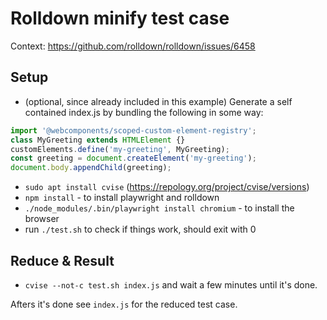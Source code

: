 # Rolldown minify test case

Context: https://github.com/rolldown/rolldown/issues/6458

## Setup

* (optional, since already included in this example) Generate a self contained
index.js by bundling the following in some way:

```js
import '@webcomponents/scoped-custom-element-registry';
class MyGreeting extends HTMLElement {}
customElements.define('my-greeting', MyGreeting);
const greeting = document.createElement('my-greeting');
document.body.appendChild(greeting);
```

* `sudo apt install cvise` (https://repology.org/project/cvise/versions)
* `npm install` - to install playwright and rolldown
* `./node_modules/.bin/playwright install chromium` - to install the browser
* run `./test.sh` to check if things work, should exit with 0

## Reduce & Result

* `cvise --not-c test.sh index.js` and wait a few minutes until it's done.

Afters it's done see `index.js` for the reduced test case.
